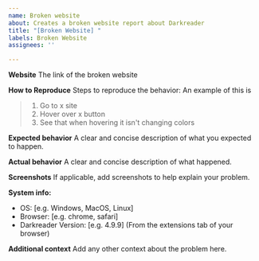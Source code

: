 ```yaml
---
name: Broken website
about: Creates a broken website report about Darkreader
title: "[Broken Website] "
labels: Broken Website
assignees: ''

---
```


<!--
Thank you for taking the time to report a broken website.
Please make sure there is no existing issue about this broken website.
-->

**Website**
The link of the broken website

**How to Reproduce**
Steps to reproduce the behavior:
An example of this is
> 1. Go to x site
> 2. Hover over x button
> 3. See that when hovering it isn't changing colors

**Expected behavior**
A clear and concise description of what you expected to happen.

**Actual behavior**
A clear and concise description of what happened.

**Screenshots**
If applicable, add screenshots to help explain your problem.

**System info:**
 - OS: [e.g. Windows, MacOS, Linux]
 - Browser: [e.g. chrome, safari]
 - Darkreader Version: [e.g. 4.9.9] (From the extensions tab of your browser)

**Additional context**
Add any other context about the problem here.
